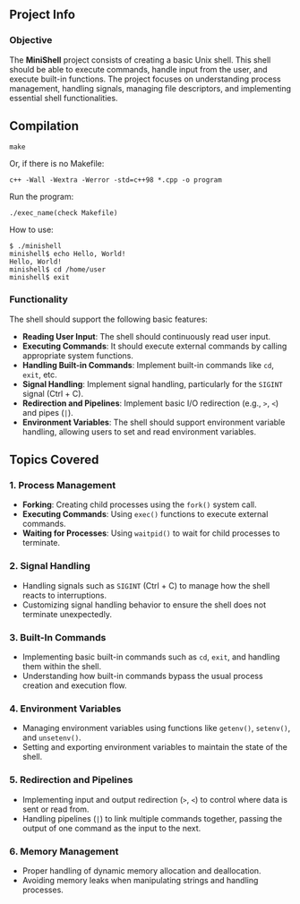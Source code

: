 ## Project Info

### Objective
The **MiniShell** project consists of creating a basic Unix shell. This shell should be able to execute commands, handle input from the user, and execute built-in functions. The project focuses on understanding process management, handling signals, managing file descriptors, and implementing essential shell functionalities.

## Compilation

```
make
```
Or, if there is no Makefile:
```
c++ -Wall -Wextra -Werror -std=c++98 *.cpp -o program
```
Run the program:
```
./exec_name(check Makefile)

```

How to use:
```
$ ./minishell
minishell$ echo Hello, World!
Hello, World!
minishell$ cd /home/user
minishell$ exit
```

### Functionality
The shell should support the following basic features:
- **Reading User Input**: The shell should continuously read user input.
- **Executing Commands**: It should execute external commands by calling appropriate system functions.
- **Handling Built-in Commands**: Implement built-in commands like `cd`, `exit`, etc.
- **Signal Handling**: Implement signal handling, particularly for the `SIGINT` signal (Ctrl + C).
- **Redirection and Pipelines**: Implement basic I/O redirection (e.g., `>`, `<`) and pipes (`|`).
- **Environment Variables**: The shell should support environment variable handling, allowing users to set and read environment variables.

## Topics Covered

### 1. **Process Management**
   - **Forking**: Creating child processes using the `fork()` system call.
   - **Executing Commands**: Using `exec()` functions to execute external commands.
   - **Waiting for Processes**: Using `waitpid()` to wait for child processes to terminate.

### 2. **Signal Handling**
   - Handling signals such as `SIGINT` (Ctrl + C) to manage how the shell reacts to interruptions.
   - Customizing signal handling behavior to ensure the shell does not terminate unexpectedly.

### 3. **Built-In Commands**
   - Implementing basic built-in commands such as `cd`, `exit`, and handling them within the shell.
   - Understanding how built-in commands bypass the usual process creation and execution flow.

### 4. **Environment Variables**
   - Managing environment variables using functions like `getenv()`, `setenv()`, and `unsetenv()`.
   - Setting and exporting environment variables to maintain the state of the shell.

### 5. **Redirection and Pipelines**
   - Implementing input and output redirection (`>`, `<`) to control where data is sent or read from.
   - Handling pipelines (`|`) to link multiple commands together, passing the output of one command as the input to the next.

### 6. **Memory Management**
   - Proper handling of dynamic memory allocation and deallocation.
   - Avoiding memory leaks when manipulating strings and handling processes.
